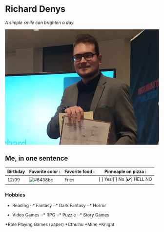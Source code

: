 # Richard Denys

*A simple smile can brighten a day.*

![alt text](https://raw.githubusercontent.com/Richyden/markdown-challenge/main/photo.jpeg)

## Me, in one sentence

| Birthday | Favorite color : | Favorite food : | Pinneaple on pizza : |
| -------  | ---------        | ------------    | -------------------  |
| 12/09    | ![#6438bc](https://via.placeholder.com/15/6438bc/000000?text=+) | Fries  | [ ] Yes [ ] No [:heavy_check_mark:] HELL NO  |

### Hobbies

* Reading
⋅⋅* Fantasy
⋅⋅* Dark Fantasy
⋅⋅* Horror

* Video Games
⋅⋅* RPG
⋅⋅* Puzzle
⋅⋅* Story Games

*Role Playing Games (paper)
    *Cthulhu
    *Mine
    *Knight

